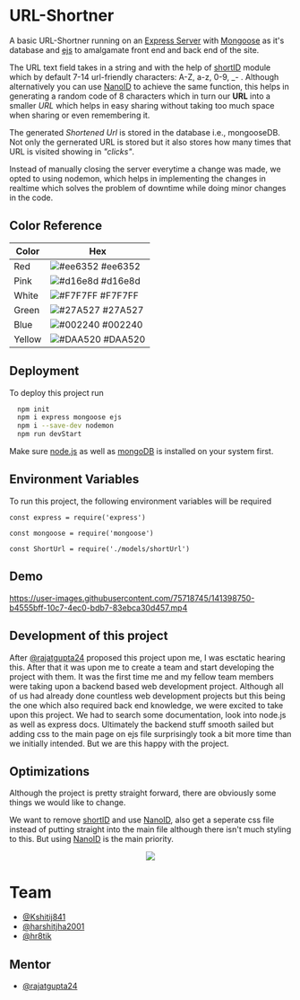 
# URL-Shortner

A basic URL-Shortner running on an [Express Server](https://expressjs.com) with [Mongoose](https://mongoosejs.com) as it's database and [ejs](https://ejs.co) to amalgamate front end and back end of the site.

The URL text field takes in a string and with the help of [shortID](https://www.npmjs.com/package/shortid) module which by default 7-14 url-friendly characters: A-Z, a-z, 0-9, _- . Although alternatively you can use [NanoID](https://github.com/ai/nanoid/) to achieve the same function, this helps in generating a random code of 8 characters which in turn our **URL** into a smaller *URL* which helps in easy sharing without taking too much space when sharing or even remembering it.

The generated *Shortened Url* is stored in the database i.e., mongooseDB. Not only the gernerated URL is stored but it also stores how many times that URL is visited showing in *"clicks"*.

Instead of manually closing the server everytime a change was made, we opted to using nodemon, which helps in implementing the changes in realtime which solves the problem of downtime while doing minor changes in the code.

## Color Reference

| Color             | Hex                                                                |
| ----------------- | ------------------------------------------------------------------ |
| Red | ![#ee6352](https://via.placeholder.com/10/ee6352?text=+) #ee6352 |
| Pink | ![#d16e8d](https://via.placeholder.com/10/d16e8d?text=+) #d16e8d |
| White | ![#F7F7FF](https://via.placeholder.com/10/F7F7FF?text=+) #F7F7FF |
| Green | ![#27A527](https://via.placeholder.com/10/27A527?text=+) #27A527 |
| Blue | ![#002240](https://via.placeholder.com/10/002240?text=+) #002240 |
| Yellow | ![#DAA520](https://via.placeholder.com/10/DAA520?text=+) #DAA520 |





## Deployment

To deploy this project run

```bash
  npm init
  npm i express mongoose ejs
  npm i --save-dev nodemon
  npm run devStart
```
Make sure [node.js](https://nodejs.org/en/) as well as [mongoDB](https://docs.mongodb.com/manual/installation/) is installed on your system first.


## Environment Variables

To run this project, the following environment variables will be required

`const express = require('express')`

`const mongoose = require('mongoose')`

`const ShortUrl = require('./models/shortUrl')`



## Demo

https://user-images.githubusercontent.com/75718745/141398750-b4555bff-10c7-4ec0-bdb7-83ebca30d457.mp4
## Development of this project

After [@rajatgupta24](https://github.com/rajatgupta24) proposed this project upon me, I was esctatic hearing this. After that it was upon me to create a team and start developing the project with them.
It was the first time me and my fellow team members were taking upon a backend based web development project. Although all of us had already done countless web development projects but this being the one which also required back end knowledge, we were excited to take upon this project. We had to search some documentation, look into node.js as well as express docs. Ultimately the backend stuff smooth sailed but adding css to the main page on ejs file surprisingly took a bit more time than we initially intended. But we are this happy with the project.


## Optimizations

Although the project is pretty straight forward, there are obviously some things we would like to change.

We want to remove [shortID](https://www.npmjs.com/package/shortid) and use [NanoID](https://github.com/ai/nanoid/), also get a seperate css file instead of putting straight into the main file although there isn't much styling to this. But using [NanoID](https://github.com/ai/nanoid/) is the main priority.

<p align="center">
  <img src="https://user-images.githubusercontent.com/75718745/141401670-de09a4ed-10e7-4d0e-adc1-8a9d824e8105.png" />
</p>

# Team

- [@Kshitij841](https://github.com/Kshitij841)
- [@harshitjha2001](https://github.com/harshitjha2001)
- [@hr8tik](https://github.com/hr8tik)

## Mentor

- [@rajatgupta24](https://github.com/rajatgupta24)

